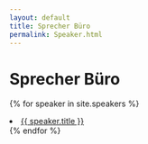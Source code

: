 ```yaml
---
layout: default
title: Sprecher Büro
permalink: Speaker.html
---
```


# Sprecher Büro





{% for speaker in site.speakers %}
​    <li>
​      <a href="{{ speaker.url }}">{{ speaker.title }}</a>
​    </li>
{% endfor %}